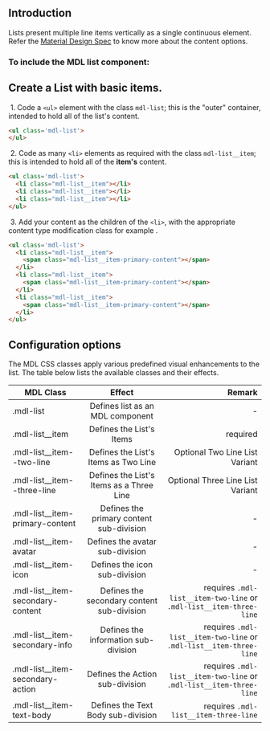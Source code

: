 ## Introduction
Lists present multiple line items vertically as a single continuous element. Refer the [Material Design
Spec](https://www.google.com/design/spec/components/lists.html) to know more about the content options.

### To include the MDL **list** component:

## Create a List with basic items.

&nbsp;1. Code a `<ul>` element with the class `mdl-list`; this is the "outer" container, intended to hold all of the list's content.
```html
<ul class='mdl-list'>
</ul>
```
&nbsp;2. Code as many `<li>` elements as required with the class `mdl-list__item`; this is intended to hold all of the **item's** content.
```html
<ul class='mdl-list'>
  <li class="mdl-list__item"></li>
  <li class="mdl-list__item"></li>
  <li class="mdl-list__item"></li>
</ul>
```

&nbsp;3. Add your content as the children of the `<li>`, with the appropriate content type modification class for example .
```html
<ul class='mdl-list'>
  <li class="mdl-list__item">
    <span class="mdl-list__item-primary-content"></span>
  </li>
  <li class="mdl-list__item">
    <span class="mdl-list__item-primary-content"></span>
  </li>
  <li class="mdl-list__item">
    <span class="mdl-list__item-primary-content"></span>
  </li>
</ul>
```

## Configuration options

The MDL CSS classes apply various predefined visual enhancements to the list. The table below lists the available classes and their effects.

| MDL Class        | Effect           | Remark  |
| ------------- |:-------------:| -----:|
| .mdl-list | Defines list as an MDL component| - |
| .mdl-list__item | Defines the List's Items | required |
| .mdl-list__item--two-line | Defines the List's Items as Two Line | Optional Two Line List Variant |
| .mdl-list__item--three-line | Defines the List's Items  as a Three Line | Optional Three Line List Variant |
| .mdl-list__item-primary-content | Defines the primary content sub-division |-|
| .mdl-list__item-avatar | Defines the avatar sub-division |-|
| .mdl-list__item-icon | Defines the icon sub-division |-|
| .mdl-list__item-secondary-content | Defines the secondary content sub-division | requires `.mdl-list__item-two-line` or `.mdl-list__item-three-line` |
| .mdl-list__item-secondary-info | Defines the information sub-division |requires `.mdl-list__item-two-line` or `.mdl-list__item-three-line` |
| .mdl-list__item-secondary-action | Defines the Action sub-division | requires `.mdl-list__item-two-line` or `.mdl-list__item-three-line` |
| .mdl-list__item-text-body | Defines the Text Body sub-division | requires `.mdl-list__item-three-line` |
